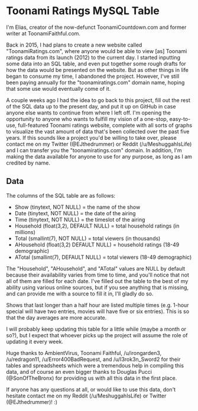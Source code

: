 # Toonami Ratings MySQL Table

I'm Elias, creator of the now-defunct ToonamiCountdown.com and former writer at ToonamiFaithful.com.

Back in 2015, I had plans to create a new website called "ToonamiRatings.com", where anyone would be able to view [as] Toonami ratings data from its launch (2012) to the current day. I started inputting some data into an SQL table, and even put together some rough drafts for how the data would be presented on the website. But as other things in life began to consume my time, I abandoned the project. However, I've still been paying annually for the "toonamiratings.com" domain name, hoping that some use would eventually come of it.

A couple weeks ago I had the idea to go back to this project, fill out the rest of the SQL data up to the present day, and put it up on GitHub in case anyone else wants to continue from where I left off. I'm opening the opportunity to anyone who wants to fulfill my vision of a one-stop, easy-to-use, full-featured Toonami ratings website, complete with all sorts of graphs to visualize the vast amount of data that's been collected over the past five years. If this sounds like a project you'd be willing to take over, please contact me on my Twitter (@EJthedrummer) or Reddit (/u/MeshuggahIsLife) and I can transfer you the "toonamiratings.com" domain. In addition, I'm making the data available for anyone to use for any purpose, as long as I am credited by name.


## Data

The columns of the SQL table are as follows:

- Show (tinytext, NOT NULL) = the name of the show
- Date (tinytext, NOT NULL) = the date of the airing
- Time (tinytext, NOT NULL) = the timeslot of the airing
- Household (float(3,2), DEFAULT NULL) = total household ratings (in millions)
- Total (smallint(7), NOT NULL) = total viewers (in thousands)
- AHousehold (float(3,2) DEFAULT NULL) = household ratings (18-49 demographic)
- ATotal (smallint(7), DEFAULT NULL) = total viewers (18-49 demographic)

The "Household", "AHousehold", and "ATotal" values are NULL by default because their availability varies from time to time, and you'll notice that not all of them are filled for each date. I've filled out the table to the best of my ability using various online sources, but if you see anything that is missing, and can provide me with a source to fill it in, I'll gladly do so.

Shows that last longer than a half hour are listed multiple times (e.g. 1-hour special will have two entries, movies will have five or six entries). This is so that the day averages are more accurate. 

I will probably keep updating this table for a little while (maybe a month or so?), but I expect that whoever picks up the project will assume the role of updating it every week.

Huge thanks to AmbientVirus, Toonami Faithful, /u/irongarden3, /u/redragon11, /u/Error400BadRequest, and /u/I3rok3n_Sword2 for their  tables and spreadsheets which were a tremendous help in compiling this data, and of course an even bigger thanks to Douglas Pucci (@SonOfTheBronx) for providing us with all this data in the first place. 

If anyone has any questions at all, or would like to use this data, don't hesitate contact me on my Reddit (/u/MeshuggahIsLife) or Twitter (@EJthedrummer)! :) 
